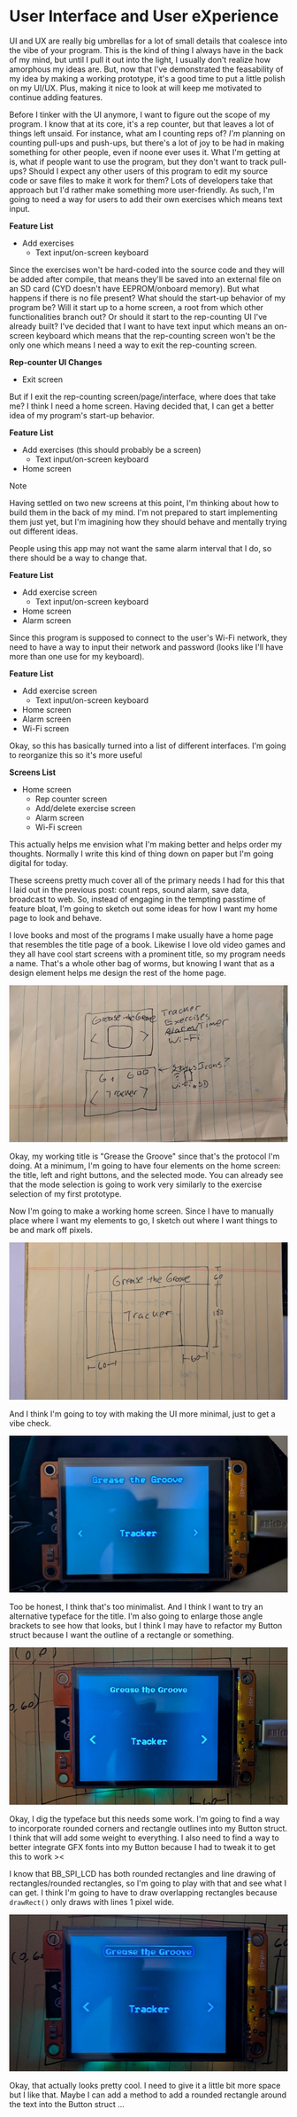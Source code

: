 # User Interface and User eXperience

UI and UX are really big umbrellas for a lot of small details that coalesce into the vibe of your program. This is the kind of thing I always have in the back of my mind, but until I pull it out into the light, I usually don't realize how amorphous my ideas are. But, now that I've demonstrated the feasability of my idea by making a working prototype, it's a good time to put a little polish on my UI/UX. Plus, making it nice to look at will keep me motivated to continue adding features.

Before I tinker with the UI anymore, I want to figure out the scope of my program. I know that at its core, it's a rep counter, but that leaves a lot of things left unsaid. For instance, what am I counting reps of? *I'm* planning on counting pull-ups and push-ups, but there's a lot of joy to be had in making something for other people, even if noone ever uses it. What I'm getting at is, what if people want to use the program, but they don't want to track pull-ups? Should I expect any other users of this program to edit my source code or save files to make it work for them? Lots of developers take that approach but I'd rather make something more user-friendly. As such, I'm going to need a way for users to add their own exercises which means text input.

**Feature List**

* Add exercises
  * Text input/on-screen keyboard

Since the exercises won't be hard-coded into the source code and they will be added after compile, that means they'll be saved into an external file on an SD card (CYD doesn't have EEPROM/onboard memory). But what happens if there is no file present? What should the start-up behavior of my program be? Will it start up to a home screen, a root from which other functionalities branch out? Or should it start to the rep-counting UI I've already built? I've decided that I want to have text input which means an on-screen keyboard which means that the rep-counting screen won't be the only one which means I need a way to exit the rep-counting screen. 

**Rep-counter UI Changes**

* Exit screen

But if I exit the rep-counting screen/page/interface, where does that take me? I think I need a home screen. Having decided that, I can get a better idea of my program's start-up behavior. 

**Feature List**

* Add exercises (this should probably be a screen)
  * Text input/on-screen keyboard
* Home screen

> [!NOTE]
> Having settled on two new screens at this point, I'm thinking about how to build them in the back of my mind. I'm not prepared to start implementing them just yet, but I'm imagining how they should behave and mentally trying out different ideas.

People using this app may not want the same alarm interval that I do, so there should be a way to change that.

**Feature List**

* Add exercise screen
  * Text input/on-screen keyboard
* Home screen
* Alarm screen

Since this program is supposed to connect to the user's Wi-Fi network, they need to have a way to input their network and password (looks like I'll have more than one use for my keyboard).

**Feature List**

* Add exercise screen
  * Text input/on-screen keyboard
* Home screen
* Alarm screen
* Wi-Fi screen

Okay, so this has basically turned into a list of different interfaces. I'm going to reorganize this so it's more useful

**Screens List**

* Home screen
  * Rep counter screen
  * Add/delete exercise screen
  * Alarm screen
  * Wi-Fi screen

This actually helps me envision what I'm making better and helps order my thoughts. Normally I write this kind of thing down on paper but I'm going digital for today. 

These screens pretty much cover all of the primary needs I had for this that I laid out in the previous post: count reps, sound alarm, save data, broadcast to web. So, instead of engaging in the tempting passtime of feature bloat, I'm going to sketch out some ideas for how I want my home page to look and behave.
 
I love books and most of the programs I make usually have a home page that resembles the title page of a book. Likewise I love old video games and they all have cool start screens with a prominent title, so my program needs a name. That's a whole other bag of worms, but knowing I want that as a design element helps me design the rest of the home page.

<img src="./img/rep-counter-home-screen-sketch.jpg" alt="sketches of home screen design">

Okay, my working title is "Grease the Groove" since that's the protocol I'm doing. At a minimum, I'm going to have four elements on the home screen: the title, left and right buttons, and the selected mode. You can already see that the mode selection is going to work very similarly to the exercise selection of my first prototype.

Now I'm going to make a working home screen. Since I have to manually place where I want my elements to go, I sketch out where I want things to be and mark off pixels.

<img src="./img/rep-counter-home-screen-pixels.jpg" alt="sketch of home screen design with size of elements marked off in pixels">

And I think I'm going to toy with making the UI more minimal, just to get a vibe check.

<img src="./img/gtg-home-screen-mock-up-01.jpg" alt="home screen mock-up with very minimalist vibe">

Too be honest, I think that's too minimalist. And I think I want to try an alternative typeface for the title. I'm also going to enlarge those angle brackets to see how that looks, but I think I may have to refactor my Button struct because I want the outline of a rectangle or something.

<img src="./img/gtg-home-screen-mock-up-02.jpg" alt="home screen mock-up with fancy title font">

Okay, I dig the typeface but this needs some work. I'm going to find a way to incorporate rounded corners and rectangle outlines into my Button struct. I think that will add some weight to everything. I also need to find a way to better integrate GFX fonts into my Button because I had to tweak it to get this to work ><

I know that BB_SPI_LCD has both rounded rectangles and line drawing of rectangles/rounded rectangles, so I'm going to play with that and see what I can get. I think I'm going to have to draw overlapping rectangles because `drawRect()` only draws with lines 1 pixel wide. 

<img src="./img/gtg-home-screen-mock-up-03.jpg" alt="home screen mock-up with round rectangle around title">

Okay, that actually looks pretty cool. I need to give it a little bit more space but I like that. Maybe I can add a method to add a rounded rectangle around the text into the Button struct ...